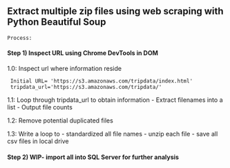 ## Extract multiple zip files using web scraping with Python Beautiful Soup 

```
Process:
```
#### Step 1) Inspect URL using Chrome DevTools in DOM 

1.0: Inspect url where information reside 

     Initial URL= 'https://s3.amazonaws.com/tripdata/index.html'
     tripdata_url='https://s3.amazonaws.com/tripdata/'
     

1.1: Loop through tripdata_url to obtain information
      - Extract filenames into a list 
      - Output file counts

1.2: Remove potential duplicated files

1.3: Write a loop to 
      - standardized all file names 
      - unzip each file
      - save all csv files in local drive




#### Step 2) WIP- import all into SQL Server for further analysis



